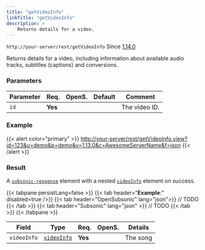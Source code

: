 ```yaml
---
title: "getVideoInfo"
linkTitle: "getVideoInfo"
description: >
    Returns details for a video.
---
```


`http://your-server/rest/getVideoInfo` Since [1.14.0](../../subsonic-versions)

Returns details for a video, including information about available audio tracks, subtitles (captions) and conversions.

### Parameters

| Parameter | Req. | OpenS. | Default | Comment |
| --- | --- | --- | --- | --- |
| `id` | **Yes** |  |   | The video ID. |

### Example

{{< alert color="primary" >}} <http://your-server/rest/getVideoInfo.view?id=123&u=demo&p=demo&v=1.13.0&c=AwesomeServerName&f=json> {{< /alert >}}

### Result

A [`subsonic-response`](../../responses/subsonic-response) element with a nested [`videoInfo`](../../responses/videoinfo) element on success.

{{< tabpane persistLang=false >}}
{{< tab header="**Example**:" disabled=true />}}
{{< tab header="OpenSubsonic" lang="json">}}
// TODO
{{< /tab >}}
{{< tab header="Subsonic" lang="json" >}}
// TODO
{{< /tab >}}
{{< /tabpane >}}

| Field |  Type | Req. | OpenS. | Details |
| --- | --- | --- | --- | --- |
| `videoInfo` | [`videoInfo`](../../responses/videoinfo) | **Yes** |     | The song |
